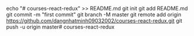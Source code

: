 echo "# courses-react-redux" >> README.md
git init
git add README.md
git commit -m "first commit"
git branch -M master
git remote add origin https://github.com/dangnhatminh09032002/courses-react-redux.git
git push -u origin master#   c o u r s e s - r e a c t - r e d u x  
 